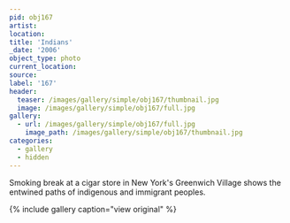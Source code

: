 ```yaml
---
pid: obj167
artist:
location:
title: 'Indians'
_date: '2006'
object_type: photo
current_location:
source:
label: '167'
header:
  teaser: /images/gallery/simple/obj167/thumbnail.jpg
  image: /images/gallery/simple/obj167/full.jpg
gallery:
  - url: /images/gallery/simple/obj167/full.jpg
    image_path: /images/gallery/simple/obj167/thumbnail.jpg
categories:
  - gallery
  - hidden
---
```

Smoking break at a cigar store in New York's Greenwich Village shows the entwined paths of indigenous and immigrant peoples.

{% include gallery caption="view original" %}
